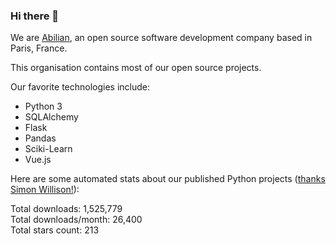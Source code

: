 ### Hi there 👋

We are [Abilian](https://abilian.com/), an open source software development company based in Paris, France.

This organisation contains most of our open source projects.

Our favorite technologies include:

- Python 3
- SQLAlchemy
- Flask
- Pandas
- Sciki-Learn
- Vue.js

Here are some automated stats about our published Python projects
([thanks Simon Willison!][sw-post]):

<!--marker-->
Total downloads: 1,525,779<br>
Total downloads/month: 26,400<br>
Total stars count: 213
<!--end-->

[sw-post]: https://simonwillison.net/2020/Jul/10/self-updating-profile-readme/